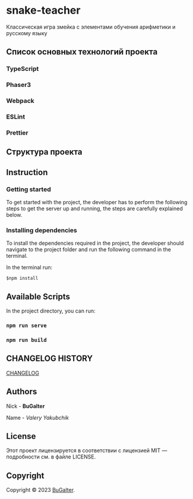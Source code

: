 # snake-teacher

Классическая игра змейка с элементами обучения арифметики и русскому языку

## Список основных технологий проекта

### TypeScript

### Phaser3

### Webpack

### ESLint

### Prettier

## Структура проекта

## Instruction

### Getting started

To get started with the project, the developer has to perform the following steps to get
the server up and running, the steps are carefully explained below.

### Installing dependencies

To install the dependencies required in the project, the developer should navigate to the project folder and run the
following command in the terminal.

In the terminal run:

```shell
$npm install
```

## Available Scripts

In the project directory, you can run:

### `npm run serve`

### `npm run build`

## CHANGELOG HISTORY

[CHANGELOG](https://github.com/BuGalter/snake-teacher/blob/main/CHANGELOG.md)

## Authors

Nick - **BuGalter**

Name - _Valery Yakubchik_

## License

Этот проект лицензируется в соответствии с лицензией MIT — подробности
см. в файле LICENSE.

## Copyright

Copyright © 2023 [BuGalter](https://bugalter.vercel.app/).
